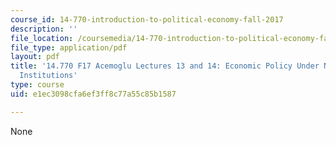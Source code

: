 ```yaml
---
course_id: 14-770-introduction-to-political-economy-fall-2017
description: ''
file_location: /coursemedia/14-770-introduction-to-political-economy-fall-2017/e1ec3098cfa6ef3ff8c77a55c85b1587_MIT14_770F17_lec13_14_acemoglu.pdf
file_type: application/pdf
layout: pdf
title: '14.770 F17 Acemoglu Lectures 13 and 14: Economic Policy Under Nondemocratic
  Institutions'
type: course
uid: e1ec3098cfa6ef3ff8c77a55c85b1587

---
```

None